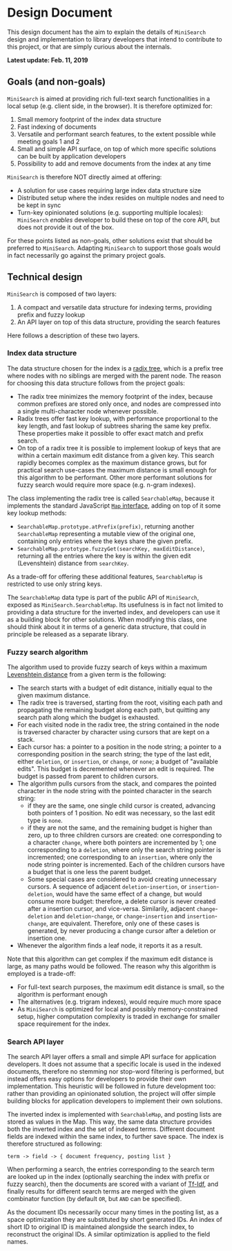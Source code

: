 # Design Document

This design document has the aim to explain the details of `MiniSearch`
design and implementation to library developers that intend to contribute to
this project, or that are simply curious about the internals.

**Latest update: Feb. 11, 2019**

## Goals (and non-goals)

`MiniSearch` is aimed at providing rich full-text search functionalities in a
local setup (e.g. client side, in the browser). It is therefore optimized for:

  1. Small memory footprint of the index data structure
  2. Fast indexing of documents
  3. Versatile and performant search features, to the extent possible while
     meeting goals 1 and 2
  4. Small and simple API surface, on top of which more specific solutions can
     be built by application developers
  5. Possibility to add and remove documents from the index at any time

`MiniSearch` is therefore NOT directly aimed at offering:

  - A solution for use cases requiring large index data structure size
  - Distributed setup where the index resides on multiple nodes and need to be
    kept in sync
  - Turn-key opinionated solutions (e.g. supporting multiple locales):
    `MiniSearch` _enables_ developer to build these on top of the core API, but
    does not provide it out of the box.

For these points listed as non-goals, other solutions exist that should be
preferred to `MiniSearch`. Adapting `MiniSearch` to support those goals would in
fact necessarily go against the primary project goals.


## Technical design

`MiniSearch` is composed of two layers:

  1. A compact and versatile data structure for indexing terms, providing
     prefix and fuzzy lookup
  2. An API layer on top of this data structure, providing the search
    features

Here follows a description of these two layers.

### Index data structure

The data structure chosen for the index is a [radix
tree](https://en.wikipedia.org/wiki/Radix_tree), which is a prefix tree where
nodes with no siblings are merged with the parent node. The reason for choosing
this data structure follows from the project goals:

  - The radix tree minimizes the memory footprint of the index, because common
    prefixes are stored only once, and nodes are compressed into a single
    multi-character node whenever possible.
  - Radix trees offer fast key lookup, with performance proportional to the key
    length, and fast lookup of subtrees sharing the same key prefix. These
    properties make it possible to offer exact match and prefix search.
  - On top of a radix tree it is possible to implement lookup of keys that are
    within a certain maximum edit distance from a given key. This search rapidly
    becomes complex as the maximum distance grows, but for practical search
    use-cases the maximum distance is small enough for this algorithm to be
    performant. Other more performant solutions for fuzzy search would require
    more space (e.g. n-gram indexes).

The class implementing the radix tree is called `SearchableMap`, because it
implements the standard JavaScript [`Map`
interface](https://developer.mozilla.org/en-US/docs/Web/JavaScript/Reference/Global_Objects/Map),
adding on top of it some key lookup methods:

  - `SearchableMap.prototype.atPrefix(prefix)`, returning another
    `SearchableMap` representing a mutable view of the original one, containing
    only entries where the keys share the given prefix.
  - `SearchableMap.prototype.fuzzyGet(searchKey, maxEditDistance)`, returning
    all the entries where the key is within the given edit (Levenshtein)
    distance from `searchKey`.

As a trade-off for offering these additional features, `SearchableMap` is
restricted to use only string keys.

The `SearchableMap` data type is part of the public API of `MiniSearch`, exposed
as `MiniSearch.SearchableMap`. Its usefulness is in fact not limited to
providing a data structure for the inverted index, and developers can use it as
a building block for other solutions. When modifying this class, one should
think about it in terms of a generic data structure, that could in principle be
released as a separate library.

### Fuzzy search algorithm

The algorithm used to provide fuzzy search of keys within a maximum [Levenshtein
distance](https://en.wikipedia.org/wiki/Levenshtein_distance) from a given term
is the following:

  - The search starts with a budget of edit distance, initially equal to the
    given maximum distance.
  - The radix tree is traversed, starting from the root, visiting each path and
    propagating the remaining budget along each path, but quitting any search
    path along which the budget is exhausted.
  - For each visited node in the radix tree, the string contained in the node is
    traversed character by character using cursors that are kept on a stack.
  - Each cursor has: a pointer to a position in the node string; a pointer to a
    corresponding position in the search string; the type of the last edit,
    either `deletion`, or `insertion`, or `change`, or `none`; a budget of
    "available edits". This budget is decremented whenever an edit is required.
    The budget is passed from parent to children cursors.
  - The algorithm pulls cursors from the stack, and compares the pointed
    character in the node string with the pointed character in the search
    string:
    * if they are the same, one single child cursor is created, advancing both
      pointers of 1 position. No edit was necessary, so the last edit type is
      `none`.
    * if they are not the same, and the remaining budget is higher than zero, up
      to three children cursors are created: one corresponding to a character
      `change`, where both pointers are incremented by 1; one corresponding to a
      `deletion`, where only the search string pointer is incremented; one
      corresponding to an `insertion`, where only the node string pointer is
      incremented. Each of the children cursors have a budget that is one less
      the parent budget.
    * Some special cases are considered to avoid creating unnecessary cursors. A
      sequence of adjacent `deletion`-`insertion`, or `insertion`-`deletion`,
      would have the same effect of a change, but would consume more budget:
      therefore, a delete cursor is never created after a insertion cursor, and
      vice-versa. Similarily, adjacent `change`-`deletion` and
      `deletion`-`change`, or `change`-`insertion` and `insertion`-`change`, are
      equivalent. Therefore, only one of these cases is generated, by never
      producing a change cursor after a deletion or insertion one.
  - Whenever the algorithm finds a leaf node, it reports it as a result.

Note that this algorithm can get complex if the maximum edit distance is large,
as many paths would be followed. The reason why this algorithm is employed is a
trade-off:

  - For full-text search purposes, the maximum edit distance is small, so the
    algorithm is performant enough
  - The alternatives (e.g. trigram indexes), would require much more space
  - As `MiniSearch` is optimized for local and possibly memory-constrained
    setup, higher computation complexity is traded in exchange for smaller space
    requirement for the index.

### Search API layer

The search API layer offers a small and simple API surface for application
developers. It does not assume that a specific locale is used in the indexed
documents, therefore no stemming nor stop-word filtering is performed, but
instead offers easy options for developers to provide their own implementation.
This heuristic will be followed in future development too: rather than providing
an opinionated solution, the project will offer simple building blocks for
application developers to implement their own solutions.

The inverted index is implemented with `SearchableMap`, and posting lists are
stored as values in the Map. This way, the same data structure provides both the
inverted index and the set of indexed terms. Different document fields are
indexed within the same index, to further save space. The index is therefore
structured as following:

```
term -> field -> { document frequency, posting list }
```

When performing a search, the entries corresponding to the search term are
looked up in the index (optionally searching the index with prefix or fuzzy
search), then the documents are scored with a variant of
[Tf-Idf](https://en.wikipedia.org/wiki/Tf–idf), and finally results for
different search terms are merged with the given combinator function (by default
`OR`, but `AND` can be specified).

As the document IDs necessarily occur many times in the posting list, as a space
optimization they are substituted by short generated IDs. An index of short ID
to original ID is maintained alongside the search index, to reconstruct the
original IDs. A similar optimization is applied to the field names.
